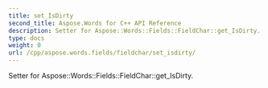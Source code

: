 ```yaml
---
title: set_IsDirty
second_title: Aspose.Words for C++ API Reference
description: Setter for Aspose::Words::Fields::FieldChar::get_IsDirty. 
type: docs
weight: 0
url: /cpp/aspose.words.fields/fieldchar/set_isdirty/
---
```


Setter for Aspose::Words::Fields::FieldChar::get_IsDirty. 

